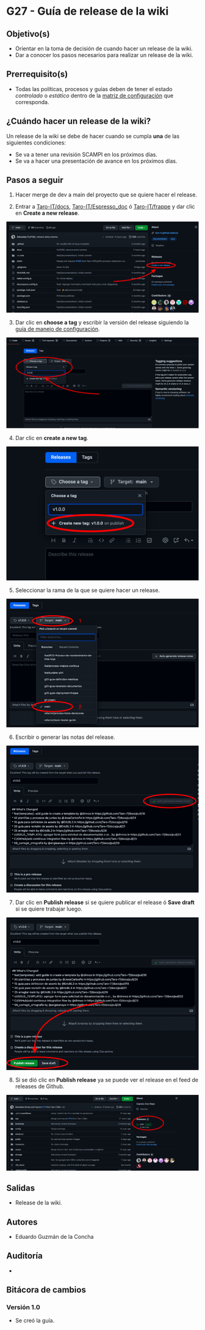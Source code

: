 # G27 - Guía de release de la wiki

## Objetivo(s)

- Orientar en la toma de decisión de cuando hacer un release de la wiki.
- Dar a conocer los pasos necesarios para realizar un release de la wiki.

## Prerrequisito(s)

- Todas las políticas, procesos y guías deben de tener el estado _controlado_ o _estático_ dentro de la [matriz de configuración](https://docs.google.com/spreadsheets/d/13zfQpqBBmqAT_znf1N4ebV_jcLBpeh_gjq9eHpkdOhk/edit?usp=sharing "matriz de configuración") que corresponda.

## ¿Cuándo hacer un release de la wiki?

Un release de la wiki se debe de hacer cuando se cumpla **una** de las siguientes condiciones:

- Se va a tener una revisión SCAMPI en los próximos días.
- Se va a hacer una presentación de avance en los próximos días.

## Pasos a seguir

1. Hacer merge de dev a main del proyecto que se quiere hacer el release.

2. Entrar a [Taro-IT/docs](https://github.com/Taro-IT/docs "Taro-IT/docs"), [Taro-IT/Espresso_doc](https://github.com/Taro-IT/Espresso_doc "Taro-IT/Espresso_doc") ó [Taro-IT/frappe](https://github.com/Taro-IT/frappe "Taro-IT/frappe") y dar clic en **Create a new release**.

![image](../../static/img/guias/G27/g27-img-1.png)

3. Dar clic en **choose a tag** y escribir la versión del release siguiendo la [guía de manejo de configuración](./G11-guia-manejo-de-configuracion).

![image](../../static/img/guias/G27/g27-img-2.png)

4. Dar clic en **create a new tag**.

![image](../../static/img/guias/G27/g27-img-3.png)

5. Seleccionar la rama de la que se quiere hacer un release.

![image](../../static/img/guias/G27/g27-img-4.png)

6. Escribir o generar las notas del release.

![image](../../static/img/guias/G27/g27-img-5.png)

7. Dar clic en **Publish release** si se quiere publicar el release ó **Save draft** si se quiere trabajar luego.

![image](../../static/img/guias/G27/g27-img-6.png)

8. Si se dió clic en **Publish release** ya se puede ver el release en el feed de releases de Github.

![image](../../static/img/guias/G27/g27-img-7.png)

## Salidas

- Release de la wiki.

## Autores

- Eduardo Guzmán de la Concha

## Auditoría

-

## Bitácora de cambios

### Versión 1.0

- Se creó la guía.
